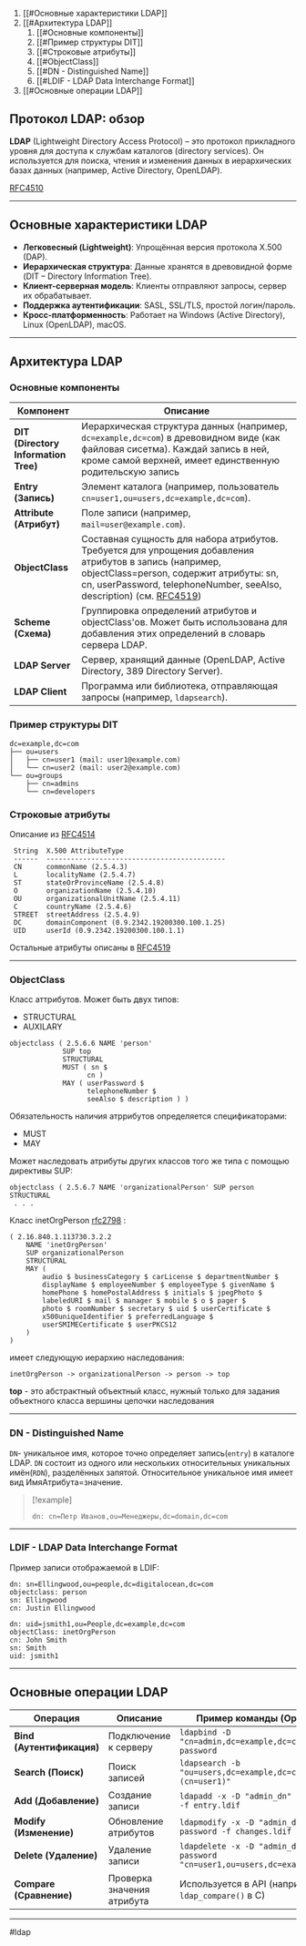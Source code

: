1. [[#Основные характеристики LDAP]]
2. [[#Архитектура LDAP]]
	1. [[#Основные компоненты]]
	2. [[#Пример структуры DIT]]
	3. [[#Строковые атрибуты]]
	4. [[#ObjectClass]]
	5. [[#DN - Distinguished Name]]
	6. [[#LDIF - LDAP Data Interchange Format]]
3. [[#Основные операции LDAP]]

## Протокол LDAP: обзор  

**LDAP** (Lightweight Directory Access Protocol) – это протокол прикладного уровня для доступа к службам каталогов (directory services). Он используется для поиска, чтения и изменения данных в иерархических базах данных (например, Active Directory, OpenLDAP).  

[RFC4510](https://datatracker.ietf.org/doc/html/rfc4510)

---
## Основные характеристики LDAP  

- **Легковесный (Lightweight)**: Упрощённая версия протокола X.500 (DAP).  
- **Иерархическая структура**: Данные хранятся в древовидной форме (DIT – Directory Information Tree).  
- **Клиент-серверная модель**: Клиенты отправляют запросы, сервер их обрабатывает.  
- **Поддержка аутентификации**: SASL, SSL/TLS, простой логин/пароль.  
- **Кросс-платформенность**: Работает на Windows (Active Directory), Linux (OpenLDAP), macOS.  

---

## Архитектура LDAP 

### Основные компоненты

| Компонент                            | Описание                                                                                                                                                                                                                                                                                  |
| ------------------------------------ | ----------------------------------------------------------------------------------------------------------------------------------------------------------------------------------------------------------------------------------------------------------------------------------------- |
| **DIT (Directory Information Tree)** | Иерархическая структура данных (например, `dc=example,dc=com`) в древовидном виде (как файловая сисетма). Каждай запись в ней, кроме самой верхней, имеет единственную родительскую запись                                                                                                |
| **Entry (Запись)**                   | Элемент каталога (например, пользователь `cn=user1,ou=users,dc=example,dc=com`).                                                                                                                                                                                                          |
| **Attribute (Атрибут)**              | Поле записи (например, `mail=user@example.com`).                                                                                                                                                                                                                                          |
| **ObjectClass**                      | Составная сущность для набора атрибутов. Требуется для упрощения добавления атрибутов в запись (например, objectClass=person, содержит атрибуты: sn, cn, userPassword, telephoneNumber, seeAlso, description) (см. [RFC4519](https://datatracker.ietf.org/doc/html/rfc4519#section-3.12)) |
| **Scheme (Схема)**                   | Группировка определений атрибутов и objectClass'ов. Может быть использована для добавления этих определений в словарь сервера LDAP.                                                                                                                                                       |
| **LDAP Server**                      | Сервер, хранящий данные (OpenLDAP, Active Directory, 389 Directory Server).                                                                                                                                                                                                               |
| **LDAP Client**                      | Программа или библиотека, отправляющая запросы (например, `ldapsearch`).                                                                                                                                                                                                                  |
### Пример структуры DIT 

```
dc=example,dc=com  
├── ou=users  
│   ├── cn=user1 (mail: user1@example.com)  
│   └── cn=user2 (mail: user2@example.com)  
└── ou=groups  
    ├── cn=admins  
    └── cn=developers  
```

### Строковые атрибуты

Описание из [RFC4514](https://datatracker.ietf.org/doc/html/rfc4514)

```
 String  X.500 AttributeType
 ------  --------------------------------------------
 CN      commonName (2.5.4.3)
 L       localityName (2.5.4.7)
 ST      stateOrProvinceName (2.5.4.8)
 O       organizationName (2.5.4.10)
 OU      organizationalUnitName (2.5.4.11)
 C       countryName (2.5.4.6)
 STREET  streetAddress (2.5.4.9)
 DC      domainComponent (0.9.2342.19200300.100.1.25)
 UID     userId (0.9.2342.19200300.100.1.1)
```

Остальные атрибуты описаны в [RFC4519](https://datatracker.ietf.org/doc/html/rfc4519)

---
### ObjectClass

Класс аттрибутов. Может быть двух типов:
- STRUCTURAL
- AUXILARY

```ldap
objectclass ( 2.5.6.6 NAME 'person'
	         SUP top
	         STRUCTURAL
	         MUST ( sn $
	               cn )
	         MAY ( userPassword $
	               telephoneNumber $
	               seeAlso $ description ) )
```

Обязательность наличия атррибутов определяется спецификаторами:
- MUST
- MAY

Может наследовать атрибуты других классов того же типа с помощью директивы SUP:

```ldap
objectclass ( 2.5.6.7 NAME 'organizationalPerson' SUP person STRUCTURAL
 . . .
```

Класс inetOrgPerson [rfc2798](https://datatracker.ietf.org/doc/html/rfc2798#section-3) :

```ldap
( 2.16.840.1.113730.3.2.2
    NAME 'inetOrgPerson'
    SUP organizationalPerson
    STRUCTURAL
    MAY (
        audio $ businessCategory $ carLicense $ departmentNumber $
        displayName $ employeeNumber $ employeeType $ givenName $
        homePhone $ homePostalAddress $ initials $ jpegPhoto $
        labeledURI $ mail $ manager $ mobile $ o $ pager $
        photo $ roomNumber $ secretary $ uid $ userCertificate $
        x500uniqueIdentifier $ preferredLanguage $
        userSMIMECertificate $ userPKCS12
    )
)
```

имеет следующую иерархию наследования:

```
inetOrgPerson -> organizationalPerson -> person -> top
```

**top** - это абстрактный объектный класс, нужный только для задания объектного класса вершины цепочки наследования

---
### DN - Distinguished Name

`DN`- уникальное имя, которое точно определяет запись(`entry`) в каталоге LDAP.
`DN` состоит из одного или нескольких относительных уникальных имён(`RDN`), разделённых запятой. Относительное уникальное имя имеет вид ИмяАтрибута=значение.

> [!example]
> ```ldap
> dn: cn=Петр Иванов,ou=Менеджеры,dc=domain,dc=com
> ```

---
### LDIF - LDAP Data Interchange Format

Пример записи отображаемой в LDIF:

```ldap
dn: sn=Ellingwood,ou=people,dc=digitalocean,dc=com
objectclass: person
sn: Ellingwood
cn: Justin Ellingwood
```

```ldap
dn: uid=jsmith1,ou=People,dc=example,dc=com
objectClass: inetOrgPerson
cn: John Smith
sn: Smith
uid: jsmith1
```

---
## Основные операции LDAP 
| Операция                  | Описание                   | Пример команды (OpenLDAP)                                                       |
| ------------------------- | -------------------------- | ------------------------------------------------------------------------------- |
| **Bind (Аутентификация)** | Подключение к серверу      | `ldapbind -D "cn=admin,dc=example,dc=com" -w password`                          |
| **Search (Поиск)**        | Поиск записей              | `ldapsearch -b "ou=users,dc=example,dc=com" "(cn=user1)"`                       |
| **Add (Добавление)**      | Создание записи            | `ldapadd -x -D "admin_dn" -w password -f entry.ldif`                            |
| **Modify (Изменение)**    | Обновление атрибутов       | `ldapmodify -x -D "admin_dn" -w password -f changes.ldif`                       |
| **Delete (Удаление)**     | Удаление записи            | `ldapdelete -x -D "admin_dn" -w password "cn=user1,ou=users,dc=example,dc=com"` |
| **Compare (Сравнение)**   | Проверка значения атрибута | Используется в API (например, `ldap_compare()` в C)                             |

---
#ldap